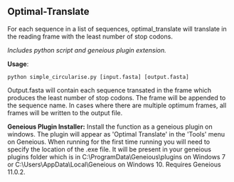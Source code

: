 ## Optimal-Translate
For each sequence in a list of sequences, optimal_translate will translate in the reading frame with the least number of stop codons.

_Includes python script and geneious plugin extension._


**Usage**: 
```shell 
python simple_circularise.py [input.fasta] [output.fasta] 
```
Output.fasta will contain each sequence transated in the frame which produces the least number of stop codons. The frame will be appended to the sequence name. In cases where there are multiple optimum frames, all frames will be written to the output file. 

**Geneious Plugin Installer:** Install the function as a geneious plugin on windows. The plugin will appear as 'Optimal Translate' in the 'Tools' menu on Geneious. When running for the first time running you will need to specify the location of the .exe file. It will be present in your geneious plugins folder which is in C:\ProgramData\Geneious\plugins on Windows 7 or C:\Users\AppData\Local\Geneious on Windows 10. Requires Geneious 11.0.2.
